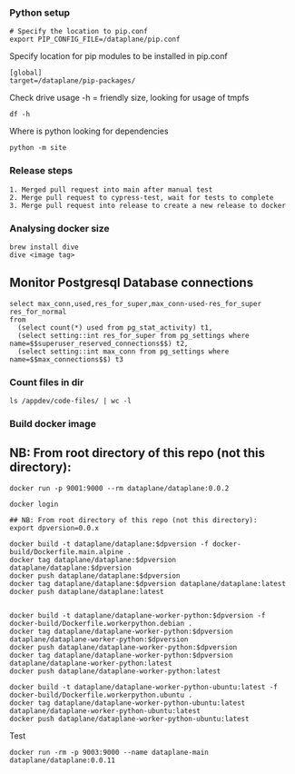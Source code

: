 ### Python setup 
```
# Specify the location to pip.conf
export PIP_CONFIG_FILE=/dataplane/pip.conf
```

Specify location for pip modules to be installed in pip.conf
```
[global]
target=/dataplane/pip-packages/
```

Check drive usage -h = friendly size, looking for usage of tmpfs
```
df -h
```

Where is python looking for dependencies
```
python -m site
```

### Release steps
```
1. Merged pull request into main after manual test
2. Merge pull request to cypress-test, wait for tests to complete
3. Merge pull request into release to create a new release to docker
```

### Analysing docker size
```
brew install dive
dive <image tag>
```

## Monitor Postgresql Database connections
```
select max_conn,used,res_for_super,max_conn-used-res_for_super res_for_normal 
from 
  (select count(*) used from pg_stat_activity) t1,
  (select setting::int res_for_super from pg_settings where name=$$superuser_reserved_connections$$) t2,
  (select setting::int max_conn from pg_settings where name=$$max_connections$$) t3
```

### Count files in dir
```
ls /appdev/code-files/ | wc -l
```


### Build docker image

## NB: From root directory of this repo (not this directory):

```
docker run -p 9001:9000 --rm dataplane/dataplane:0.0.2

docker login

## NB: From root directory of this repo (not this directory):
export dpversion=0.0.x

docker build -t dataplane/dataplane:$dpversion -f docker-build/Dockerfile.main.alpine .
docker tag dataplane/dataplane:$dpversion dataplane/dataplane:$dpversion
docker push dataplane/dataplane:$dpversion
docker tag dataplane/dataplane:$dpversion dataplane/dataplane:latest
docker push dataplane/dataplane:latest


docker build -t dataplane/dataplane-worker-python:$dpversion -f docker-build/Dockerfile.workerpython.debian .
docker tag dataplane/dataplane-worker-python:$dpversion dataplane/dataplane-worker-python:$dpversion
docker push dataplane/dataplane-worker-python:$dpversion
docker tag dataplane/dataplane-worker-python:$dpversion dataplane/dataplane-worker-python:latest
docker push dataplane/dataplane-worker-python:latest

docker build -t dataplane/dataplane-worker-python-ubuntu:latest -f docker-build/Dockerfile.workerpython.ubuntu .
docker tag dataplane/dataplane-worker-python-ubuntu:latest dataplane/dataplane-worker-python-ubuntu:latest
docker push dataplane/dataplane-worker-python-ubuntu:latest
```

Test
```
docker run -rm -p 9003:9000 --name dataplane-main dataplane/dataplane:0.0.11
```
